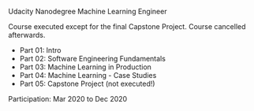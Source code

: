 Udacity Nanodegree Machine Learning Engineer

Course executed except for the final Capstone Project. Course cancelled afterwards.

- Part 01: Intro
- Part 02: Software Engineering Fundamentals
- Part 03: Machine Learning in Production
- Part 04: Machine Learning - Case Studies
- Part 05: Capstone Project (not executed!)

Participation: Mar 2020 to Dec 2020
